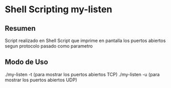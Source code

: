 # Shell Scripting my-listen

## Resumen
Script realizado en Shell Script que imprime en pantalla los puertos abiertos segun protocolo pasado como parametro 

## Modo de Uso

./my-listen -t (para mostrar los puertos abiertos TCP) 
./my-listen -u (para mostrar los puertos abiertos UDP)  









